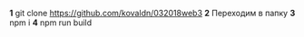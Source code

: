 **1** git clone https://github.com/kovaldn/032018web3
**2** Переходим в папку 
**3** npm i
**4** npm run build